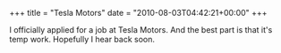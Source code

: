 +++
title = "Tesla Motors"
date = "2010-08-03T04:42:21+00:00"
+++

I officially applied for a job at Tesla Motors.  And the best part is that it's temp work.  Hopefully I hear back soon.
			